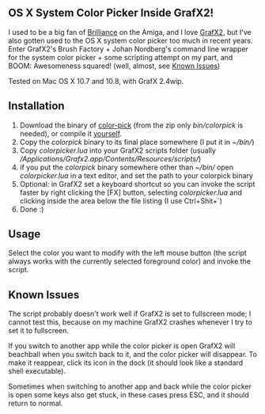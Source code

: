 OS X System Color Picker Inside GrafX2!
---

I used to be a big fan of [Brilliance](http://en.wikipedia.org/wiki/Brilliance_%28graphics_editor%29) on the Amiga, and I love [GrafX2](http://code.google.com/p/grafx2/), but I've also gotten used to the OS X system color picker too much in recent years. Enter GrafX2's Brush Factory + Johan Nordberg's command line wrapper for the system color picker + some scripting attempt on my part, and BOOM: Awesomeness squared! (well, almost, see [Known Issues](#known_issues))

Tested on Mac OS X 10.7 and 10.8, with GrafX 2.4wip.

## Installation

1. Download the binary of [color-pick](https://github.com/jnordberg/sublime-colorpick/) (from the zip only _bin/colorpick_ is needed), or compile it [yourself](https://github.com/jnordberg/color-pick).
2. Copy the _colorpick_ binary to its final place somewhere (I put it in _~/bin/_)
3. Copy _colorpicker.lua_ into your GrafX2 scripts folder (usually _/Applications/Grafx2.app/Contents/Resources/scripts/_)
4. if you put the _colorpick_ binary somewhere other than _~/bin/_ open _colorpicker.lua_ in a text editor, and set the path to your colorpick binary
5. Optional: in GrafX2 set a keyboard shortcut so you can invoke the script faster by right clicking the [FX] button, selecting _colorpicker.lua_ and clicking inside the area below the file listing (I use Ctrl+Shit+`)
6. Done :)

## Usage

Select the color you want to modify with the left mouse button (the script always works with the currently selected foreground color) and invoke the script.

## Known Issues

<a id="known-issues"></a>The script probably doesn't work well if GrafX2 is set to fullscreen mode; I cannot test this, because on my machine GrafX2 crashes whenever I try to set it to fullscreen.

If you switch to another app while the color picker is open GrafX2 will beachball when you switch back to it, and the color picker will disappear. To make it reappear, click its icon in the dock (it should look like a standard shell executable).

Sometimes when switching to another app and back while the color picker is open some keys also get stuck, in these cases press ESC, and it should return to normal.
